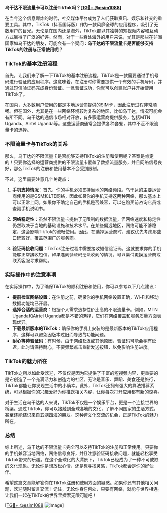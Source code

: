 **乌干达不限流量卡可以注册TikTok吗？[[TG💪+ @esim1088](https://t.me/s/esim1088)]**

在当今这个信息爆炸的时代，社交媒体平台成为了人们获取资讯、娱乐和社交的重要工具。其中，TikTok（抖音国际版）作为一款风靡全球的应用程序，吸引了无数用户的目光。无论是在国内还是海外，TikTok都以其独特的短视频内容和互动方式赢得了广泛的好评。然而，对于一些身处海外的用户来说，尤其是那些在非洲国家如乌干达的朋友，可能会有一个疑问：**乌干达的不限流量卡是否能够支持TikTok的注册与正常使用呢？**

### TikTok的基本注册流程

首先，让我们来了解一下TikTok的基本注册流程。TikTok是一款需要通过手机号码进行验证的应用程序。这意味着，在注册时你需要提供一个有效的手机号码，并通过短信验证码完成身份验证。一旦验证成功，你就可以创建账户并开始使用TikTok了。

在国内，大多数用户使用的都是本地运营商提供的SIM卡，因此注册过程非常顺畅。但在国外，尤其是在一些网络环境较为复杂的地区，比如乌干达，情况可能会有所不同。乌干达的通信市场相对开放，有多家运营商提供服务，包括MTN Uganda、Airtel Uganda等。这些运营商通常会提供各种套餐，其中不乏不限流量卡的选择。

### 不限流量卡与TikTok的关系

那么，乌干达的不限流量卡是否能够支持TikTok的注册和使用呢？答案是肯定的！只要你选择的运营商提供的不限流量卡覆盖了数据流量服务，并且网络信号良好，那么TikTok的注册和使用基本不会受到限制。

不过，这里需要注意几个关键点：

1. **手机支持情况**：首先，你的手机必须支持当地的网络频段。乌干达的主要运营商使用的是GSM和LTE网络，因此如果你的手机支持这两种网络，那么基本上可以正常上网。如果你不确定自己的手机是否兼容，可以在购买前咨询店员或查阅手机说明书。

2. **网络稳定性**：虽然不限流量卡提供了无限制的数据流量，但网络速度和稳定性仍然取决于当地的基础设施和技术水平。在某些偏远地区，网络可能不够稳定，这会影响TikTok的流畅使用。因此，在选择运营商时，建议优先考虑那些口碑较好、覆盖范围广的服务商。

3. **验证码接收问题**：TikTok注册过程中需要接收短信验证码，这就要求你的手机能够正常接收短信。如果遇到验证码无法收到的情况，可以尝试更换运营商或联系客服寻求帮助。

### 实际操作中的注意事项

在实际操作中，为了确保TikTok的顺利注册和使用，你可以参考以下几点建议：

- **提前检查网络设置**：在注册之前，确保你的手机网络设置正确，Wi-Fi和移动数据功能均已开启。
- **选择合适的运营商**：根据个人需求选择性价比高的不限流量卡。例如，MTN Uganda和Airtel Uganda都是不错的选择，它们在网络覆盖和服务质量方面表现优异。
- **下载最新版本的TikTok**：确保你的手机上安装的是最新版本的TikTok应用程序，这样可以避免因版本过旧而导致的功能问题。
- **耐心等待验证码**：有时候，由于网络延迟或其他原因，验证码可能会稍有延迟。此时请保持耐心，不要频繁点击重新发送按钮，以免影响注册进度。

### TikTok的魅力所在

TikTok之所以如此受欢迎，不仅仅是因为它提供了丰富的短视频内容，更重要的是它创造了一个充满活力和创造力的社区。无论是音乐、舞蹈、美食还是旅行，TikTok都能让你发现生活中的小确幸。此外，TikTok还拥有强大的算法推荐系统，可以根据你的兴趣爱好为你推送相关内容，让你每次打开应用都有新的惊喜。

对于生活在乌干达的人来说，TikTok不仅是一个娱乐平台，更是一个连接世界的桥梁。通过TikTok，你可以接触到全球各地的文化，了解不同国家的生活方式，甚至还能结识来自五湖四海的朋友。这种跨文化交流的机会，正是TikTok的魅力所在。

### 总结

综上所述，乌干达的不限流量卡完全可以支持TikTok的注册和正常使用。只要你的手机兼容当地网络，网络信号良好，并且注意验证码接收问题，就能轻松享受TikTok带来的乐趣。在这个全球化的大背景下，TikTok已经成为了一种不可或缺的文化现象。无论你是想放松心情，还是想寻找灵感，TikTok都会是你的好伙伴。

希望这篇文章能解答你在TikTok注册和使用方面的疑惑。如果你还有其他相关问题，欢迎随时留言交流！记住，无论你身在何处，只要有网络，就能与世界相连。让我们一起在TikTok的世界里探索无限可能吧！

[[TG💪+ @esim1088](https://t.me/s/esim1088) ![Image](https://i.postimg.cc/4NQfJmqS/Snipaste-2025-05-13-00-14-12.png)]